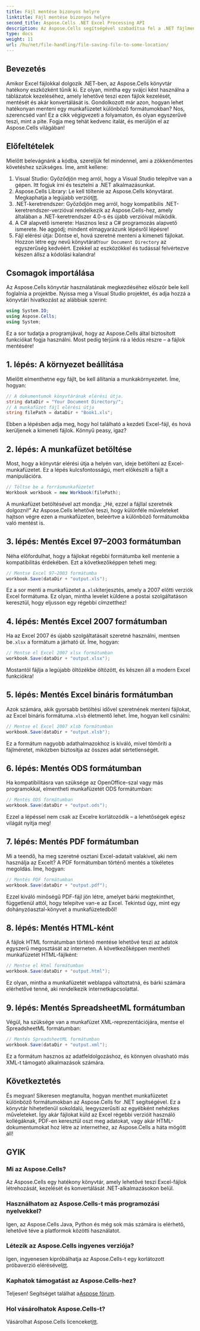 ```yaml
---
title: Fájl mentése bizonyos helyre
linktitle: Fájl mentése bizonyos helyre
second_title: Aspose.Cells .NET Excel Processing API
description: Az Aspose.Cells segítségével szabadítsa fel a .NET fájlmentés erejét. Tanuljon meg könnyedén menteni Excel-fájlokat többféle formátumban.
type: docs
weight: 11
url: /hu/net/file-handling/file-saving-file-to-some-location/
---
```

## Bevezetés
Amikor Excel fájlokkal dolgozik .NET-ben, az Aspose.Cells könyvtár hatékony eszközként tűnik ki. Ez olyan, mintha egy svájci kést használna a táblázatok kezeléséhez, amely lehetővé teszi ezen fájlok kezelését, mentését és akár konvertálását is. Gondolkozott már azon, hogyan lehet hatékonyan menteni egy munkafüzetet különböző formátumokban? Nos, szerencséd van! Ez a cikk végigvezeti a folyamaton, és olyan egyszerűvé teszi, mint a pite. Fogja meg tehát kedvenc italát, és merüljön el az Aspose.Cells világában!
## Előfeltételek
Mielőtt belevágnánk a kódba, szereljük fel mindennel, ami a zökkenőmentes követéshez szükséges. Íme, amit kellene:
1. Visual Studio: Győződjön meg arról, hogy a Visual Studio telepítve van a gépen. Itt fogjuk írni és tesztelni a .NET alkalmazásunkat.
2. Aspose.Cells Library: Le kell töltenie az Aspose.Cells könyvtárat. Megkaphatja a legújabb verziót[itt](https://releases.aspose.com/cells/net/).
3. .NET-keretrendszer: Győződjön meg arról, hogy kompatibilis .NET-keretrendszer-verzióval rendelkezik az Aspose.Cells-hez, amely általában a .NET-keretrendszer 4.0-s és újabb verzióival működik.
4. A C# alapvető ismerete: Hasznos lesz a C# programozás alapvető ismerete. Ne aggódj; mindent elmagyarázunk lépésről lépésre!
5.  Fájl elérési útja: Döntse el, hová szeretné menteni a kimeneti fájlokat. Hozzon létre egy nevű könyvtárat`Your Document Directory` az egyszerűség kedvéért.
Ezekkel az eszközökkel és tudással felvértezve készen állsz a kódolási kalandra!
## Csomagok importálása
Az Aspose.Cells könyvtár használatának megkezdéséhez először bele kell foglalnia a projektbe. Nyissa meg a Visual Studio projektet, és adja hozzá a könyvtári hivatkozást az alábbiak szerint:
```csharp
using System.IO;
using Aspose.Cells;
using System;
```
Ez a sor tudatja a programjával, hogy az Aspose.Cells által biztosított funkciókat fogja használni. Most pedig térjünk rá a lédús részre – a fájlok mentésére!
## 1. lépés: A környezet beállítása
Mielőtt elmenthetne egy fájlt, be kell állítania a munkakörnyezetet. Íme, hogyan:
```csharp
// A dokumentumok könyvtárának elérési útja.
string dataDir = "Your Document Directory/";
// A munkafüzet fájl elérési útja
string filePath = dataDir + "Book1.xls";
```
Ebben a lépésben adja meg, hogy hol található a kezdeti Excel-fájl, és hová kerüljenek a kimeneti fájlok. Könnyű peasy, igaz?
## 2. lépés: A munkafüzet betöltése
Most, hogy a könyvtár elérési útja a helyén van, ideje betölteni az Excel-munkafüzetet. Ez a lépés kulcsfontosságú, mert előkészíti a fájlt a manipulációra.
```csharp
// Töltse be a forrásmunkafüzetet
Workbook workbook = new Workbook(filePath);
```
A munkafüzet betöltésével azt mondja: „Hé, ezzel a fájllal szeretnék dolgozni!” Az Aspose.Cells lehetővé teszi, hogy különféle műveleteket hajtson végre ezen a munkafüzeten, beleértve a különböző formátumokba való mentést is.
## 3. lépés: Mentés Excel 97–2003 formátumban
Néha előfordulhat, hogy a fájlokat régebbi formátumba kell mentenie a kompatibilitás érdekében. Ezt a következőképpen teheti meg:
```csharp
// Mentse Excel 97–2003 formátumba
workbook.Save(dataDir + "output.xls");
```
 Ez a sor menti a munkafüzetet a`.xls`kiterjesztés, amely a 2007 előtti verziók Excel formátuma. Ez olyan, mintha levelet küldene a postai szolgáltatáson keresztül, hogy eljusson egy régebbi címzetthez!
## 4. lépés: Mentés Excel 2007 formátumban
 Ha az Excel 2007 és újabb szolgáltatásait szeretné használni, mentsen be`.xlsx` a formátum a járható út. Íme, hogyan:
```csharp
// Mentse el Excel 2007 xlsx formátumban
workbook.Save(dataDir + "output.xlsx");
```
Mostantól fájlja a legújabb öltözékbe öltözött, és készen áll a modern Excel funkciókra! 
## 5. lépés: Mentés Excel bináris formátumban
 Azok számára, akik gyorsabb betöltési idővel szeretnének menteni fájlokat, az Excel bináris formátuma`.xlsb` életmentő lehet. Íme, hogyan kell csinálni:
```csharp
// Mentse el Excel 2007 xlsb formátumban
workbook.Save(dataDir + "output.xlsb");
```
Ez a formátum nagyobb adathalmazokhoz is kiváló, mivel tömöríti a fájlméretet, miközben biztosítja az összes adat sértetlenségét. 
## 6. lépés: Mentés ODS formátumban
Ha kompatibilitásra van szüksége az OpenOffice-szal vagy más programokkal, elmentheti munkafüzetét ODS formátumban:
```csharp
// Mentés ODS formátumban
workbook.Save(dataDir + "output.ods");
```
Ezzel a lépéssel nem csak az Excelre korlátozódik – a lehetőségek egész világát nyitja meg!
## 7. lépés: Mentés PDF formátumban
Mi a teendő, ha meg szeretné osztani Excel-adatait valakivel, aki nem használja az Excelt? A PDF formátumban történő mentés a tökéletes megoldás. Íme, hogyan:
```csharp
// Mentés PDF formátumban
workbook.Save(dataDir + "output.pdf");
```
Ezzel kiváló minőségű PDF-fájl jön létre, amelyet bárki megtekinthet, függetlenül attól, hogy telepítve van-e az Excel. Tekintsd úgy, mint egy dohányzóasztal-könyvet a munkafüzetedből!
## 8. lépés: Mentés HTML-ként
A fájlok HTML formátumban történő mentése lehetővé teszi az adatok egyszerű megosztását az interneten. A következőképpen mentheti munkafüzetét HTML-fájlként:
```csharp
// Mentse el Html formátumban
workbook.Save(dataDir + "output.html");
```
Ez olyan, mintha a munkafüzetét weblappá változtatná, és bárki számára elérhetővé tenné, aki rendelkezik internetkapcsolattal.
## 9. lépés: Mentés SpreadsheetML formátumban
Végül, ha szüksége van a munkafüzet XML-reprezentációjára, mentse el SpreadsheetML formátumban:
```csharp
// Mentés SpreadsheetML formátumban
workbook.Save(dataDir + "output.xml");
```
Ez a formátum hasznos az adatfeldolgozáshoz, és könnyen olvasható más XML-t támogató alkalmazások számára.
## Következtetés
És megvan! Sikeresen megtanulta, hogyan menthet munkafüzetet különböző formátumokban az Aspose.Cells for .NET segítségével. Ez a könyvtár hihetetlenül sokoldalú, leegyszerűsíti az egyébként nehézkes műveleteket. Így akár fájlokat küld az Excel régebbi verzióit használó kollégáknak, PDF-en keresztül oszt meg adatokat, vagy akár HTML-dokumentumokat hoz létre az internethez, az Aspose.Cells a háta mögött áll!
## GYIK
### Mi az Aspose.Cells?
Az Aspose.Cells egy hatékony könyvtár, amely lehetővé teszi Excel-fájlok létrehozását, kezelését és konvertálását .NET-alkalmazásokon belül.
### Használhatom az Aspose.Cells-t más programozási nyelvekkel?
Igen, az Aspose.Cells Java, Python és még sok más számára is elérhető, lehetővé téve a platformok közötti használatot.
### Létezik az Aspose.Cells ingyenes verziója?
 Igen, ingyenesen kipróbálhatja az Aspose.Cells-t egy korlátozott próbaverzió elérésével[itt](https://releases.aspose.com/).
### Kaphatok támogatást az Aspose.Cells-hez?
 Teljesen! Segítséget találhat a[Aspose fórum](https://forum.aspose.com/c/cells/9).
### Hol vásárolhatok Aspose.Cells-t?
 Vásárolhat Aspose.Cells licenceket[itt](https://purchase.aspose.com/buy).
